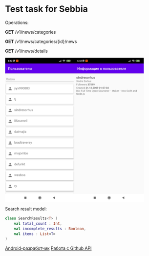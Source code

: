 # Test task for Sebbia

Operations:
<p><b>GET</b> /v1/news/categories</p>
<p><b>GET</b> /v1/news/categories/{id}/news</p>
<p><b>GET</b> /v1/news/details</p>

<div style="display:flex;">
<img alt="image 1" src="documents/screenshots/user_list.jpg" width="45%">
<img alt="image 2" src="documents/screenshots/user_details.jpg" width="45%">
</div>

Search result model:

```kotlin
class SearchResults<T> (
    val total_count : Int,
    val incomplete_results : Boolean,
    val items : List<T>
)
```

<a href='https://chulakov.ru/career/android-razrabotchik'>Android-разработчик</a>
<a href='https://docs.google.com/document/d/1mldQnn-hJFgoAsJxkc6qK4LoZrYgrgNORgowgu89uaE/edit#heading=h.vu5hxkilunde'>Работа с Github API</a>
